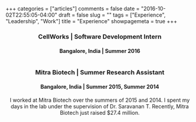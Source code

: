 +++
categories = ["articles"]
comments = false
date = "2016-10-02T22:55:05-04:00"
draft = false
slug = ""
tags = ["Experience", "Leadership", "Work"]
title = "Experience"
showpagemeta = true
+++

### <center> CellWorks | Software Development Intern </br> </center>
#### <center> Bangalore, India | Summer 2016 </center></br>

### <center> Mitra Biotech | Summer Research Assistant </br> </center>
#### <center> Bangalore, India | Summer 2015, Summer 2014 </center>
<center> I worked at Mitra Biotech over the summers of 2015 and 2014. I spent my days in the lab under the supervision of Dr. Saravanan T. Recently, Mitra Biotech just raised $27.4 million. </center>


